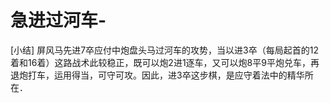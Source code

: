 # 急进过河车-

[小结]
    屏风马先进7卒应付中炮盘头马过河车的攻势，当以进3卒（每局起首的12着和16着）这路战术此较稳正，既可以炮2进1逐车，又可以炮8平9平炮兑车，再退炮打车，运用得当，可守可攻。因此，进3卒这步棋，是应守着法中的精华所在．